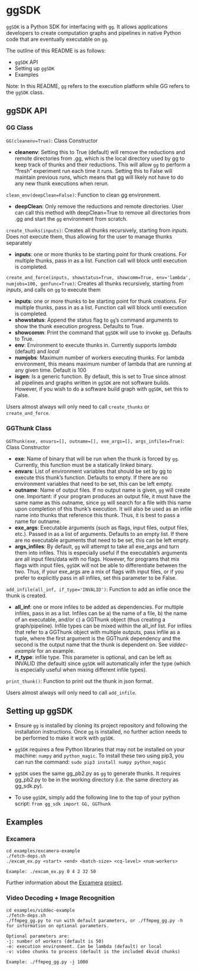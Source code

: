 # ggSDK
```ggSDK``` is a Python SDK for interfacing with [```gg```](https://github.com/StanfordSNR/gg). It allows applications developers to create computation graphs and pipelines in native Python code that are eventually executable on ```gg```.

The outline of this README is as follows:
- ```ggSDK``` API
- Setting up ```ggSDK```
- Examples

Note: In this README, ```gg``` refers to the execution platform while GG refers to the ```ggSDK``` class.

## ggSDK API
### GG Class
```GG(cleanenv=True)```: Class Constructor
- **cleanenv**: Setting this to True (default) will remove the reductions and remote directories from .gg, which is the local directory used by gg to keep track of thunks and their reductions. This will allow ```gg``` to perform a “fresh” experiment run each time it runs. Setting this to False will maintain previous runs, which means that gg will likely not have to do any new thunk executions when rerun.

```clean_env(deepClean=False)```: Function to clean gg environment.
- **deepClean**: Only remove the reductions and remote directories. User can call this method with deepClean=True to remove all directories from .gg and start the ```gg``` environment from scratch.

```create_thunks(inputs)```: Creates all thunks recursively, starting from *inputs*. Does not execute them, thus allowing for the user to manage thunks separately
- **inputs**: one or more thunks to be starting point for thunk creations. For multiple thunks, pass in as a list. Function call will block until execution is completed.

```create_and_force(inputs, showstatus=True, showcomm=True, env='lambda', numjobs=100, genfunc=True)```: Creates all thunks recursively, starting from *inputs*, and calls on ```gg``` to execute them
- **inputs**: one or more thunks to be starting point for thunk creations. For multiple thunks, pass in as a list. Function call will block until execution is completed.
- **showstatus**: Append the status flag to ```gg```’s command arguments to show the thunk execution progress. Defaults to True.
- **showcomm**: Print the command that ```ggSDK``` will use to invoke ```gg```. Defaults to True.
- **env**: Environment to execute thunks in. Currently supports *lambda* (default) and *local*
- **numjobs**: Maximum number of workers executing thunks. For lambda environment, this means maximum number of lambda that are running at any given time. Default is 100
- **isgen**: Is a generic function. By default, this is set to True since almost all pipelines and graphs written in ```ggSDK``` are not software builds. However, if you wish to do a software build graph with ```ggSDK```, set this to False.

Users almost always will only need to call ```create_thunks``` or ```create_and_force```.

### GGThunk Class
```GGThunk(exe, envars=[], outname=[], exe_args=[], args_infiles=True)```: Class Constructor
- **exe**: Name of binary that will be run when the thunk is forced by ```gg```. Currently, this function must be a statically linked binary.
- **envars**: List of environment variables that should be set by gg to execute this thunk’s function. Defaults to empty. If there are no environment variables that need to be set, this can be left empty.
- **outname**: Name of output files. If no output name is given, ```gg``` will create one. Important: if your program produces an output file, it must have the same name as this outname, since ```gg``` will search for a file with this name upon completion of this thunk’s execution. It will also be used as an infile name into thunks that reference this thunk. Thus, it is best to pass a name for outname.
- **exe_args**: Executable arguments (such as flags, input files, output files, etc.). Passed in as a list of arguments. Defaults to an empty list. If there are no executable arguments that need to be set, this can be left empty.
- **args_infiles**: By default, ```gg``` will attempt to take all exe_args and turn them into infiles. This is especially useful if the executable’s arguments are all input files/data with no flags. However, for programs that mix flags with input files, ```ggSDK``` will not be able to differentiate between the two. Thus, if your exe_args are a mix of flags with input files, or if you prefer to explicitly pass in all infiles, set this parameter to be False.

```add_infile(all_inf, if_type='INVALID')```: Function to add an infile once the thunk is created.
- **all_inf**: one or more infiles to be added as dependencies. For multiple infiles, pass in as a list. Infiles can be a) the name of a file, b) the name of an executable, and/or c) a GGThunk object (thus creating a graph/pipeline). Infile types can be mixed within the all_inf list. For infiles that refer to a GGThunk object with multiple outputs, pass infile as a tuple, where the first argument is the GGThunk dependency and the second is the output name that the thunk is dependent on. See *viddec-example* for an example.
- **if_type**: infile type. This parameter is optional, and can be left as INVALID (the default) since ```ggSDK``` will automatically infer the type (which is especially useful when mixing different infile types).

```print_thunk()```: Function to print out the thunk in json format.

Users almost always will only need to call ```add_infile```.

## Setting up ggSDK
- Ensure ```gg``` is installed by cloning its project repository and following the installation instructions.
Once ```gg``` is installed, no further action needs to be performed to make it work with ```ggSDK```.

- ```ggSDK``` requires a few Python libraries that may not be installed on your machine: ```numpy``` and ```python_magic```. To install these two using pip3, you can run the command:
```sudo pip3 install numpy python_magic```

- ```ggSDK``` uses the same gg_pb2.py as ```gg``` to generate thunks. It requires gg_pb2.py to be in the working directory (i.e. the same directory as gg_sdk.py).

- To use ```ggSDK```, simply add the following line to the top of your python script:
```from gg_sdk import GG, GGThunk```

## Examples
### Excamera
```
cd examples/excamera-example
./fetch-deps.sh
./excam_ex.py <start> <end> <batch-size> <cq-level> <num-workers>

Example: ./excam_ex.py 0 4 2 32 50
```
Further information about the [Excamera](https://www.usenix.org/conference/nsdi17/technical-sessions/presentation/fouladi) [project](https://github.com/excamera).

### Video Decoding + Image Recognition
```
cd examples/viddec-example
./fetch-deps.sh
./ffmpeg_gg.py to run with default parameters, or ./ffmpeg_gg.py -h for information on optional parameters.

Optional parameters are:
-j: number of workers (default is 50)
-e: execution environment. Can be lambda (default) or local
-v: video chunks to process (default is the included 4kvid chunks)

Example: ./ffmpeg_gg.py -j 1000
```
